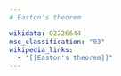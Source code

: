 ```yaml
---
# Easton's theorem

wikidata: Q2226644
msc_classification: "03"
wikipedia_links:
  - "[[Easton's theorem]]"
---
```

